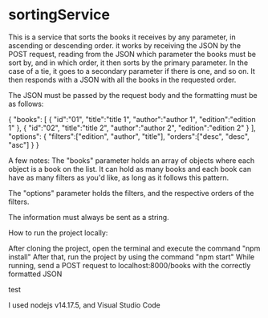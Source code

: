 # sortingService
 
 This is a service that sorts the books it receives by any parameter, in ascending or descending order.
 it works by receiving the JSON by the POST request, reading from the JSON which parameter the books must be sort by, and in which order, it then sorts by the primary parameter. In the case of a tie, it goes to a secondary parameter if there is one, and so on. It then responds with a JSON with all the books in the requested order.

 The JSON must be passed by the request body and the formatting must be as follows:

 {
     "books": [
         {
             "id":"01",
             "title":"title 1",
             "author":"author 1",
             "edition":"edition 1"
         },
         {
             "id":"02",
             "title":"title 2",
             "author":"author 2",
             "edition":"edition 2"
         }
     ],
     "options":
     {
         "filters":["edition", "author", "title"],
         "orders":["desc", "desc", "asc"]
     }
 }

A few notes:
The "books" parameter holds an array of objects where each object is a book on the list. It can hold as many books and each book can have as many filters as you'd like, as long as it follows this pattern.

The "options" parameter holds the filters, and the respective orders of the filters.

The information must always be sent as a string.


How to run the project locally:

After cloning the project, open the terminal and execute the command "npm install"
After that, run the project by using the command "npm start"
While running, send a POST request to localhost:8000/books with the correctly formatted JSON

test

I used nodejs v14.17.5, and Visual Studio Code
